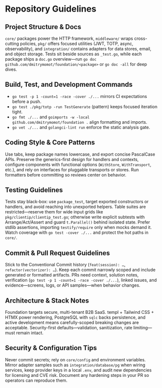 # Repository Guidelines

## Project Structure & Docs

`core/` packages power the HTTP framework, `middleware/` wraps cross-cutting policies, `pkg/` offers focused utilities (JWT, TOTP, async, observability), and `integration/` contains adapters for data stores, email, and object storage. Tests sit beside sources as `_test.go`, while each package ships a `doc.go` overview—run `go doc github.com/dmitrymomot/foundation/<package>` or `go doc -all` for deep dives.

## Build, Test, and Development Commands

- `go test -p 1 -count=1 -race -cover ./...` mirrors CI expectations before a push.
- `go test ./pkg/totp -run TestGenerate` (pattern) keeps focused iteration tight.
- `go fmt ./...` and `goimports -w -local github.com/dmitrymomot/foundation .` align formatting and imports.
- `go vet ./...` and `golangci-lint run` enforce the static analysis gate.

## Coding Style & Core Patterns

Use tabs, keep package names lowercase, and export concise PascalCase APIs. Preserve the generics-first design for handlers and contexts, configure components with functional options (`WithStore`, `WithTransport`, etc.), and rely on interfaces for pluggable transports or stores. Run formatters before committing so reviews center on behavior.

## Testing Guidelines

Tests stay black-box: use `package_test`, target exported constructors or handlers, and avoid reaching into unexported helpers. Table suites are restricted—reserve them for wide input grids like `pkg/clientip/clientip_test.go`; otherwise write explicit subtests with Arrange/Act/Assert and guard `t.Parallel()` behind isolated state. Prefer stdlib assertions, importing `testify/require` only when mocks demand it. Watch coverage with `go test -cover ./...` and protect the hot paths in `core/`.

## Commit & Pull Request Guidelines

Stick to the Conventional Commit history (`feat(session): …`, `refactor(vectorizer): …`). Keep each commit narrowly scoped and include generated or formatted artifacts. PRs need context, solution notes, verification (`go test -p 1 -count=1 -race -cover ./...`), linked issues, and evidence—screens, logs, or API samples—when behavior changes.

## Architecture & Stack Notes

Foundation targets secure, multi-tenant B2B SaaS. templ + Tailwind CSS + HTMX power rendering, PostgreSQL with `sqlc` backs persistence, and active development means carefully-scoped breaking changes are acceptable. Security-first defaults—validation, sanitization, rate limiting—must remain intact.

## Security & Configuration Tips

Never commit secrets; rely on `core/config` and environment variables. Mirror adapter samples such as `integration/database/pg` when wiring services, keep provider keys in a local `.env`, and audit new dependencies for licensing and CVE risk. Document any hardening steps in your PR so operators can reproduce them.
